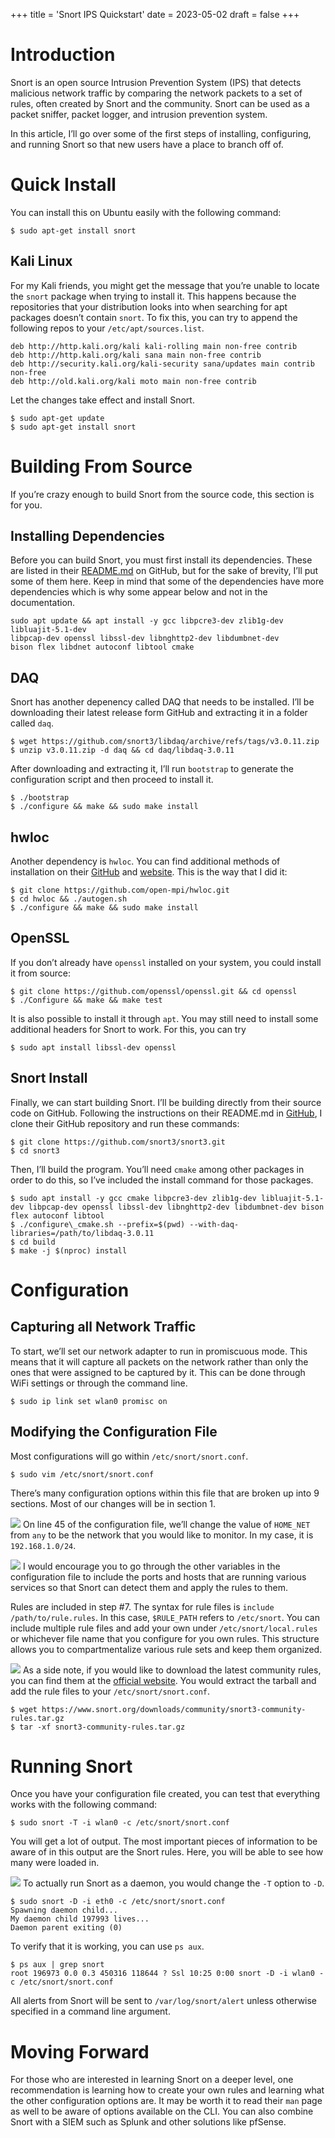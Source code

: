 +++
title = 'Snort IPS Quickstart'
date = 2023-05-02
draft = false
+++

Introduction
============

Snort is an open source Intrusion Prevention System (IPS) that detects malicious network traffic by comparing the network packets to a set of rules, often created by Snort and the community. Snort can be used as a packet sniffer, packet logger, and intrusion prevention system.

In this article, I’ll go over some of the first steps of installing, configuring, and running Snort so that new users have a place to branch off of.

Quick Install
=============

You can install this on Ubuntu easily with the following command:


```
$ sudo apt-get install snort
```
Kali Linux
----------

For my Kali friends, you might get the message that you’re unable to locate the `snort` package when trying to install it. This happens because the repositories that your distribution looks into when searching for apt packages doesn’t contain `snort`. To fix this, you can try to append the following repos to your `/etc/apt/sources.list`.


```
deb http://http.kali.org/kali kali-rolling main non-free contrib  
deb http://http.kali.org/kali sana main non-free contrib  
deb http://security.kali.org/kali-security sana/updates main contrib non-free  
deb http://old.kali.org/kali moto main non-free contrib
```
Let the changes take effect and install Snort.


```
$ sudo apt-get update  
$ sudo apt-get install snort
```
Building From Source
====================

If you’re crazy enough to build Snort from the source code, this section is for you.

Installing Dependencies
-----------------------

Before you can build Snort, you must first install its dependencies. These are listed in their [README.md](https://github.com/snort3/snort3#dependencies) on GitHub, but for the sake of brevity, I’ll put some of them here. Keep in mind that some of the dependencies have more dependencies which is why some appear below and not in the documentation.


```
sudo apt update && apt install -y gcc libpcre3-dev zlib1g-dev libluajit-5.1-dev   
libpcap-dev openssl libssl-dev libnghttp2-dev libdumbnet-dev   
bison flex libdnet autoconf libtool cmake
```
DAQ
---

Snort has another depenency called DAQ that needs to be installed. I’ll be downloading their latest release form GitHub and extracting it in a folder called `daq`.


```
$ wget https://github.com/snort3/libdaq/archive/refs/tags/v3.0.11.zip  
$ unzip v3.0.11.zip -d daq && cd daq/libdaq-3.0.11
```
After downloading and extracting it, I’ll run `bootstrap` to generate the configuration script and then proceed to install it.


```
$ ./bootstrap  
$ ./configure && make && sudo make install
```
hwloc
-----

Another dependency is `hwloc`. You can find additional methods of installation on their [GitHub](https://github.com/open-mpi/hwloc) and [website](https://www.open-mpi.org/software/hwloc/v2.9/). This is the way that I did it:


```
$ git clone https://github.com/open-mpi/hwloc.git  
$ cd hwloc && ./autogen.sh  
$ ./configure && make && sudo make install
```
OpenSSL
-------

If you don’t already have `openssl` installed on your system, you could install it from source:


```
$ git clone https://github.com/openssl/openssl.git && cd openssl  
$ ./Configure && make && make test
```
It is also possible to install it through `apt`. You may still need to install some additional headers for Snort to work. For this, you can try


```
$ sudo apt install libssl-dev openssl
```
Snort Install
-------------

Finally, we can start building Snort. I’ll be building directly from their source code on GitHub. Following the instructions on their README.md in [GitHub](https://github.com/snort3/snort3#readme), I clone their GitHub repository and run these commands:


```
$ git clone https://github.com/snort3/snort3.git  
$ cd snort3
```
Then, I’ll build the program. You’ll need `cmake` among other packages in order to do this, so I’ve included the install command for those packages.


```
$ sudo apt install -y gcc cmake libpcre3-dev zlib1g-dev libluajit-5.1-dev libpcap-dev openssl libssl-dev libnghttp2-dev libdumbnet-dev bison flex autoconf libtool  
$ ./configure\_cmake.sh --prefix=$(pwd) --with-daq-libraries=/path/to/libdaq-3.0.11  
$ cd build  
$ make -j $(nproc) install
```
Configuration
=============

Capturing all Network Traffic
-----------------------------

To start, we’ll set our network adapter to run in promiscuous mode. This means that it will capture all packets on the network rather than only the ones that were assigned to be captured by it. This can be done through WiFi settings or through the command line.


```
$ sudo ip link set wlan0 promisc on
```
Modifying the Configuration File
--------------------------------

Most configurations will go within `/etc/snort/snort.conf`.


```
$ sudo vim /etc/snort/snort.conf
```
There’s many configuration options within this file that are broken up into 9 sections. Most of our changes will be in section 1.

![](https://cdn-images-1.medium.com/max/800/1*pngRmEDDXcscoXuasWQFdQ.png)
On line 45 of the configuration file, we’ll change the value of `HOME_NET` from `any` to be the network that you would like to monitor. In my case, it is `192.168.1.0/24`.

![](https://cdn-images-1.medium.com/max/800/1*uPIpmb3Q2AUJj3v3GkL2lQ.png)
I would encourage you to go through the other variables in the configuration file to include the ports and hosts that are running various services so that Snort can detect them and apply the rules to them.

Rules are included in step #7. The syntax for rule files is `include /path/to/rule.rules`. In this case, `$RULE_PATH` refers to `/etc/snort`. You can include multiple rule files and add your own under `/etc/snort/local.rules` or whichever file name that you configure for you own rules. This structure allows you to compartmentalize various rule sets and keep them organized.

![](https://cdn-images-1.medium.com/max/800/1*Pz6IDFwxqQwrMWmZS83kQg.png)
As a side note, if you would like to download the latest community rules, you can find them at the [official website](https://www.snort.org/downloads#rules). You would extract the tarball and add the rule files to your `/etc/snort/snort.conf`.


```
$ wget https://www.snort.org/downloads/community/snort3-community-rules.tar.gz  
$ tar -xf snort3-community-rules.tar.gz
```
Running Snort
=============

Once you have your configuration file created, you can test that everything works with the following command:


```
$ sudo snort -T -i wlan0 -c /etc/snort/snort.conf
```
You will get a lot of output. The most important pieces of information to be aware of in this output are the Snort rules. Here, you will be able to see how many were loaded in.

![](https://cdn-images-1.medium.com/max/800/1*4STD2kRrAx3xnRfCA7ALqA.png)
To actually run Snort as a daemon, you would change the `-T` option to `-D`.


```
$ sudo snort -D -i eth0 -c /etc/snort/snort.conf  
Spawning daemon child...  
My daemon child 197993 lives...  
Daemon parent exiting (0)
```
To verify that it is working, you can use `ps aux`.


```
$ ps aux | grep snort  
root 196973 0.0 0.3 450316 118644 ? Ssl 10:25 0:00 snort -D -i wlan0 -c /etc/snort/snort.conf
```
All alerts from Snort will be sent to `/var/log/snort/alert` unless otherwise specified in a command line argument.

Moving Forward
==============

For those who are interested in learning Snort on a deeper level, one recommendation is learning how to create your own rules and learning what the other configuration options are. It may be worth it to read their `man` page as well to be aware of options available on the CLI. You can also combine Snort with a SIEM such as Splunk and other solutions like pfSense.